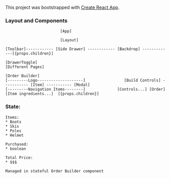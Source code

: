 This project was bootstrapped with [Create React App](https://github.com/facebook/create-react-app).


### Layout and Components
                            [App]

                            [Layout]

    [Toolbar]------------ [Side Drawer] ------------ [Backdrop] -------------[{props.children}]

    [DrawerToggle]                                                      [Different Pages]
                                                                         [Order Builder]
    [---------Logo--------------------]                 [Build Controls] ----------- [Item] ----------- [Modal]
    [---------Navigation Items--------]              [Controls...] [Order]   [Item ingredients...]  [{props.children}]
                                                           
### State: 
    Items:
    * Boots
    * Skis
    * Poles
    * Helmet

    Purchased:
    * boolean

    Total Price:
    * $$$

    Managed in stateful Order Builder component